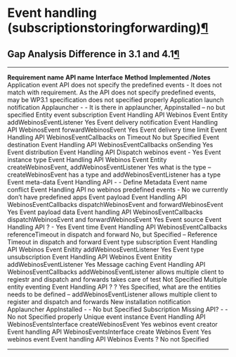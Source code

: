 Event handling (subscriptionstoringforwarding)[¶](#Event-handling-subscriptionstoringforwarding)
================================================================================================

Gap Analysis Difference in 3.1 and 4.1[¶](#Gap-Analysis-Difference-in-31-and-41)
--------------------------------------------------------------------------------

  --------------------------------- -------------------------------------------- ------------------------------ -------------------------------------------------------------------------------------------------------------------- -------------------------------------------------------------------------------------------------------------------------------------------------
  **Requirement name**              **API name**                                 **Interface**                  **Method**                                                                                                           **Implemented /Notes**
  Application event                 API does not specify the predefined events   -                              It does not match with requirement. As the API does not specify predefined events, may be WP3.1 specification does   not specified properly
  Application launch notification   Applauncher                                  -                              -                                                                                                                    It is there in applauncher, Appinstalled – no but specified
  Entity event subscription         Event Handling API                           Webinos Event Entity           addWebinosEventListener                                                                                              Yes
  Event delivery notification       Event Handling API                           WebinosEvent                   forwardWebinosEvent                                                                                                  Yes
  Event delivery time limit         Event Handling API                           WebinosEventCallbacks          on Timeout                                                                                                           No but Specified
  Event destination                 Event Handling API                           WebinosEventCallbacks          onSending                                                                                                            Yes
  Event distribution                Event Handling API                           Dispatch webinos event         -                                                                                                                    Yes
  Event instance type               Event Handling API                           Webinos Event Entity           createWebinosEvent, addWebinosEventListener                                                                          Yes what is the type – createWebinosEvent has a type and addWebinosEventListener has a type
  Event meta-data                   Event Handling API                           -                              -                                                                                                                    Define Metadata
  Event name conflict               Event Handling API                           no webinos predefined events   -                                                                                                                    No we currently don’t have predefined apps
  Event payload                     Event Handling API                           WebinosEventCallbacks          dispatchWebinosEvent and forwardWebinosEvent                                                                         Yes
  Event payload data                Event handling API                           WebinosEventCallbacks          dispatchWebinosEvent and forwardWebinosEvent                                                                         Yes
  Event source                      Event Handling API                           ?                              -                                                                                                                    Yes
  Event time                        Event Handling API                           WebinosEventCallbacks          referenceTimeout in dispatch and forward                                                                             No, but Specified – Reference Timeout in dispatch and forward
  Event type subscription           Event Handling API                           Webinos Event Enitity          addWebinosEventListener                                                                                              Yes
  Event type unsubscription         Event Handling API                           Webinos Event Enitity          addWebinosEventListener                                                                                              Yes
  Message caching                   Event Handling API                           WebinosEventCallbacks          addWebinosEventListener allows multiple client to regiestr and dispatch and forwards takes care of test              Not Specified
  Multiple entity eventing          Event Handling API                           ?                              ?                                                                                                                    Yes Specified, what are the entities needs to be defined – addWebinosEventListener allows multiple client to register and dispatch and forwards
  New installation notification     Applauncher AppInstalled                     -                              -                                                                                                                    No but Specified
  Subscription                      Missing API?                                 -                              -                                                                                                                    No not Specified properly
  Unique event instance             Event Handling API                           WebinosEventsInterface         createWebinosEvent                                                                                                   Yes
  webinos event creator             Event handling API                           WebinosEventsInterface         create Webinos Event                                                                                                 Yes
  webinos event                     Event handling API                           Webinos Events                 ?                                                                                                                    No not Specified
  --------------------------------- -------------------------------------------- ------------------------------ -------------------------------------------------------------------------------------------------------------------- -------------------------------------------------------------------------------------------------------------------------------------------------


